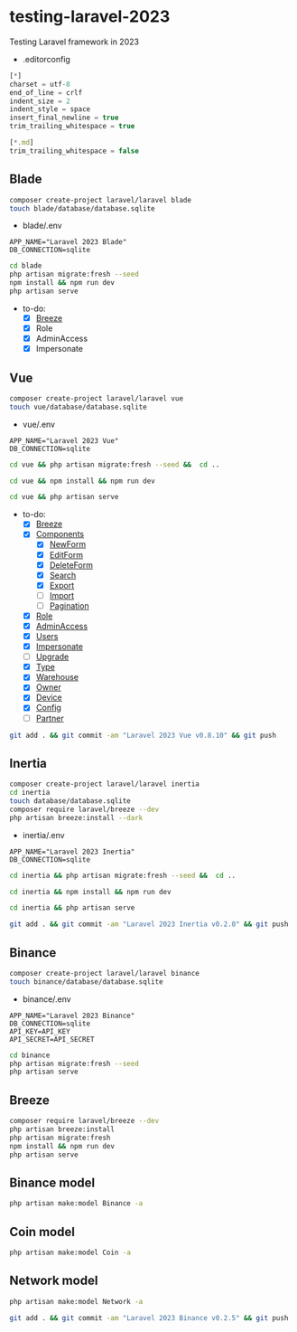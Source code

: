 # testing-laravel-2023

Testing Laravel framework in 2023

- .editorconfig

```ts
[*]
charset = utf-8
end_of_line = crlf
indent_size = 2
indent_style = space
insert_final_newline = true
trim_trailing_whitespace = true

[*.md]
trim_trailing_whitespace = false
```

## Blade

```bash
composer create-project laravel/laravel blade
touch blade/database/database.sqlite
```

- blade/.env

```edit
APP_NAME="Laravel 2023 Blade"
DB_CONNECTION=sqlite
```

```bash
cd blade
php artisan migrate:fresh --seed
npm install && npm run dev
php artisan serve
```

- to-do:
  - [x] [Breeze](blade00.md)
  - [x] Role
  - [x] AdminAccess
  - [x] Impersonate

## Vue

```bash
composer create-project laravel/laravel vue
touch vue/database/database.sqlite
```

- vue/.env

```edit
APP_NAME="Laravel 2023 Vue"
DB_CONNECTION=sqlite
```

```bash
cd vue && php artisan migrate:fresh --seed &&  cd ..
```

```bash
cd vue && npm install && npm run dev
```

```bash
cd vue && php artisan serve
```

- to-do:
  - [x] [Breeze](vue00.md)
  - [x] [Components](vue05.md)
    - [x] [NewForm](vue06.md)
    - [x] [EditForm](vue07.md)
    - [x] [DeleteForm](vue08.md)
    - [x] [Search](vue09.md)
    - [x] [Export](vue10.md)
    - [ ] [Import](vue11.md)
    - [ ] [Pagination](vue12.md)
  - [x] [Role](vue01.md)
  - [x] [AdminAccess](vue02.md)
  - [x] [Users](vue03.md)
  - [x] [Impersonate](vue04.md)
  - [ ] [Upgrade](vue13.md)
  - [x] [Type](vue14.md)
  - [x] [Warehouse](vue15.md)
  - [x] [Owner](vue16.md)
  - [x] [Device](vue17.md)
  - [x] [Config](vue18.md)
  - [ ] [Partner](vue19.md)

```bash
git add . && git commit -am "Laravel 2023 Vue v0.8.10" && git push
```

## Inertia

```bash
composer create-project laravel/laravel inertia
cd inertia
touch database/database.sqlite
composer require laravel/breeze --dev
php artisan breeze:install --dark
```

- inertia/.env

```edit
APP_NAME="Laravel 2023 Inertia"
DB_CONNECTION=sqlite
```

```bash
cd inertia && php artisan migrate:fresh --seed &&  cd ..
```

```bash
cd inertia && npm install && npm run dev
```

```bash
cd inertia && php artisan serve
```

```bash
git add . && git commit -am "Laravel 2023 Inertia v0.2.0" && git push
```

## Binance

```bash
composer create-project laravel/laravel binance
touch binance/database/database.sqlite
```

- binance/.env

```edit
APP_NAME="Laravel 2023 Binance"
DB_CONNECTION=sqlite
API_KEY=API_KEY
API_SECRET=API_SECRET
```

```bash
cd binance
php artisan migrate:fresh --seed
php artisan serve
```

## Breeze

```bash
composer require laravel/breeze --dev
php artisan breeze:install
php artisan migrate:fresh
npm install && npm run dev
php artisan serve
```

## Binance model

```bash
php artisan make:model Binance -a
```

## Coin model

```bash
php artisan make:model Coin -a
```

## Network model

```bash
php artisan make:model Network -a
```

```bash
git add . && git commit -am "Laravel 2023 Binance v0.2.5" && git push
```
